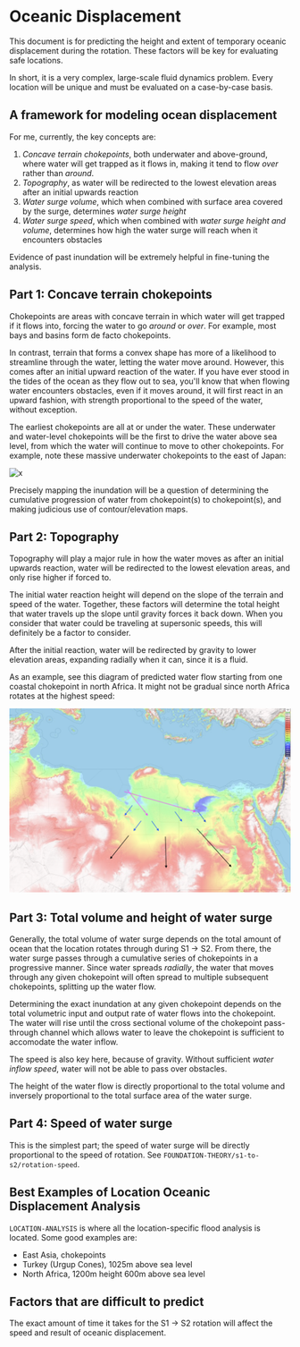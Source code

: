 # Oceanic Displacement

This document is for predicting the height and extent of temporary oceanic displacement during the rotation. These factors will be key for evaluating safe locations.

In short, it is a very complex, large-scale fluid dynamics problem. Every location will be unique and must be evaluated on a case-by-case basis.

## A framework for modeling ocean displacement

For me, currently, the key concepts are:
1. *Concave terrain chokepoints*, both underwater and above-ground, where water will get trapped as it flows in, making it tend to flow *over* rather than *around*.
2. *Topography*, as water will be redirected to the lowest elevation areas after an initial upwards reaction
3. *Water surge volume*, which when combined with surface area covered by the surge, determines *water surge height*
4. *Water surge speed*, which when combined with *water surge height and volume*, determines how high the water surge will reach when it encounters obstacles

Evidence of past inundation will be extremely helpful in fine-tuning the analysis.

## Part 1: Concave terrain chokepoints

Chokepoints are areas with concave terrain in which water will get trapped if it flows into, forcing the water to go *around* or *over*. For example, most bays and basins form de facto chokepoints.

In contrast, terrain that forms a convex shape has more of a likelihood to streamline through the water, letting the water move around. However, this comes after an initial upward reaction of the water. If you have ever stood in the tides of the ocean as they flow out to sea, you'll know that when flowing water encounters obstacles, even if it moves around, it will first react in an upward fashion, with strength proportional to the speed of the water, without exception.

The earliest chokepoints are all at or under the water. These underwater and water-level chokepoints will be the first to drive the water above sea level, from which the water will continue to move to other chokepoints. For example, note these massive underwater chokepoints to the east of Japan:

![x](img/chokepoints.png "japan chokepoints")

Precisely mapping the inundation will be a question of determining the cumulative progression of water from chokepoint(s) to chokepoint(s), and making judicious use of contour/elevation maps.

## Part 2: Topography

Topography will play a major rule in how the water moves as after an initial upwards reaction, water will be redirected to the lowest elevation areas, and only rise higher if forced to.

The initial water reaction height will depend on the slope of the terrain and speed of the water. Together, these factors will determine the total height that water travels up the slope until gravity forces it back down. When you consider that water could be traveling at supersonic speeds, this will definitely be a factor to consider.

After the initial reaction, water will be redirected by gravity to lower elevation areas, expanding radially when it can, since it is a fluid.

As an example, see this diagram of predicted water flow starting from one coastal chokepoint in north Africa. It might not be gradual since north Africa rotates at the highest speed:

![x](img/radial.png "radial water flow")

## Part 3: Total volume and height of water surge

Generally, the total volume of water surge depends on the total amount of ocean that the location rotates through during S1 -> S2. From there, the water surge passes through a cumulative series of chokepoints in a progressive manner. Since water spreads *radially*, the water that moves through any given chokepoint will often spread to multiple subsequent chokepoints, splitting up the water flow.

Determining the exact inundation at any given chokepoint depends on the total volumetric input and output rate of water flows into the chokepoint. The water will rise until the cross sectional volume of the chokepoint pass-through channel which allows water to leave the chokepoint is sufficient to accomodate the water inflow.

The speed is also key here, because of gravity. Without sufficient *water inflow speed*, water will not be able to pass over obstacles.

The height of the water flow is directly proportional to the total volume and inversely proportional to the total surface area of the water surge.

## Part 4: Speed of water surge

This is the simplest part; the speed of water surge will be directly proportional to the speed of rotation. See `FOUNDATION-THEORY/s1-to-s2/rotation-speed`.

## Best Examples of Location Oceanic Displacement Analysis

`LOCATION-ANALYSIS` is where all the location-specific flood analysis is located. Some good examples are:
- East Asia, chokepoints
- Turkey (Urgup Cones), 1025m above sea level
- North Africa, 1200m height 600m above sea level

## Factors that are difficult to predict

The exact amount of time it takes for the S1 -> S2 rotation will affect the speed and result of oceanic displacement.
